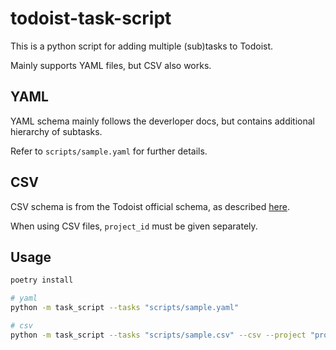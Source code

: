 # todoist-task-script

This is a python script for adding multiple (sub)tasks to Todoist.

Mainly supports YAML files, but CSV also works.

## YAML

YAML schema mainly follows the deverloper docs, but contains additional hierarchy of subtasks.

Refer to `scripts/sample.yaml` for further details.

## CSV

CSV schema is from the Todoist official schema, as described [here](https://todoist.com/help/articles/format-a-csv-file-to-import-into-todoist).

When using CSV files, `project_id` must be given separately.

## Usage

```bash
poetry install

# yaml
python -m task_script --tasks "scripts/sample.yaml"

# csv
python -m task_script --tasks "scripts/sample.csv" --csv --project "project-id"
```
